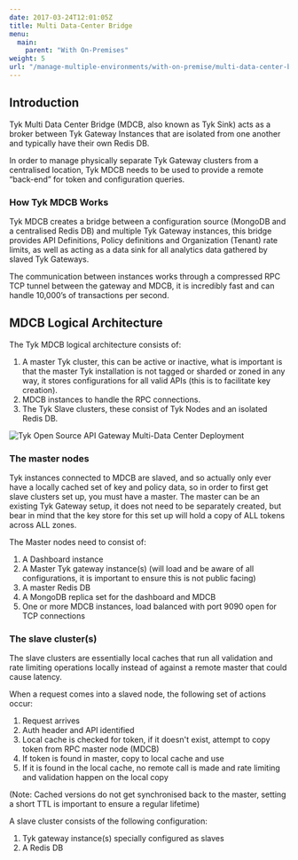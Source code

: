 ```yaml
---
date: 2017-03-24T12:01:05Z
title: Multi Data-Center Bridge
menu: 
  main:
    parent: "With On-Premises"
weight: 5
url: "/manage-multiple-environments/with-on-premise/multi-data-center-bridge"
---
```


## <a name="introduction"></a>Introduction

Tyk Multi Data Center Bridge (MDCB, also known as Tyk Sink) acts as a broker between Tyk Gateway Instances that are isolated from one another and typically have their own Redis DB.

In order to manage physically separate Tyk Gateway clusters from a centralised location, Tyk MDCB needs to be used to provide a remote “back-end” for token and configuration queries.

### How Tyk MDCB Works

Tyk MDCB creates a bridge between a configuration source (MongoDB and a centralised Redis DB) and multiple Tyk Gateway instances, this bridge provides API Definitions, Policy definitions and Organization (Tenant) rate limits, as well as acting as a data sink for all analytics data gathered by slaved Tyk Gateways.

The communication between instances works through a compressed RPC TCP tunnel between the gateway and MDCB, it is incredibly fast and can handle 10,000’s of transactions per second.

## <a name="logical-architecture"></a>MDCB Logical Architecture

The Tyk MDCB logical architecture consists of:

1.  A master Tyk cluster, this can be active or inactive, what is important is that the master Tyk installation is not tagged or sharded or zoned in any way, it stores configurations for all valid APIs (this is to facilitate key creation).
2.  MDCB instances to handle the RPC connections.
3.  The Tyk Slave clusters, these consist of Tyk Nodes and an isolated Redis DB.

![Tyk Open Source API Gateway Multi-Data Center Deployment][1]

### The master nodes

Tyk instances connected to MDCB are slaved, and so actually only ever have a locally cached set of key and policy data, so in order to first get slave clusters set up, you must have a master. The master can be an existing Tyk Gateway setup, it does not need to be separately created, but bear in mind that the key store for this set up will hold a copy of ALL tokens across ALL zones.

The Master nodes need to consist of:

1.  A Dashboard instance
2.  A Master Tyk gateway instance(s) (will load and be aware of all configurations, it is important to ensure this is not public facing)
3.  A master Redis DB
4.  A MongoDB replica set for the dashboard and MDCB
5.  One or more MDCB instances, load balanced with port 9090 open for TCP connections

### The slave cluster(s)

The slave clusters are essentially local caches that run all validation and rate limiting operations locally instead of against a remote master that could cause latency.

When a request comes into a slaved node, the following set of actions occur:

1.  Request arrives
2.  Auth header and API identified
3.  Local cache is checked for token, if it doesn't exist, attempt to copy token from RPC master node (MDCB)
4.  If token is found in master, copy to local cache and use
5.  If it is found in the local cache, no remote call is made and rate limiting and validation happen on the local copy

(Note: Cached versions do not get synchronised back to the master, setting a short TTL is important to ensure a regular lifetime)

A slave cluster consists of the following configuration:

1.  Tyk gateway instance(s) specially configured as slaves
2.  A Redis DB

[1]: /docs/img/diagrams/mdcbArchitecture.png